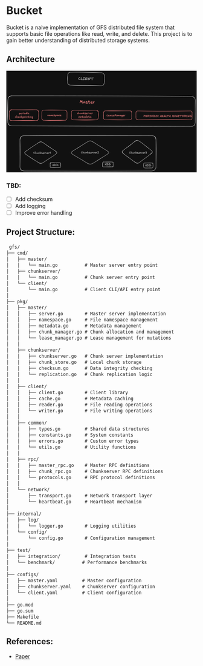 # Bucket 
Bucket is a naive implementation of GFS distributed file system that supports basic file operations like read, write, and delete. This project is to gain better understanding of distributed storage systems.

## Architecture
![architecture](https://github.com/sauravfouzdar/bucket/blob/master/diagram.png?raw=true)

### TBD:
- [ ] Add checksum
- [ ] Add logging
- [ ] Improve error handling

## Project Structure:

```
 gfs/
├── cmd/
│   ├── master/
│   │   └── main.go          # Master server entry point
│   ├── chunkserver/
│   │   └── main.go          # Chunk server entry point
│   └── client/
│       └── main.go          # Client CLI/API entry point
│
├── pkg/
│   ├── master/
│   │   ├── server.go        # Master server implementation
│   │   ├── namespace.go     # File namespace management
│   │   ├── metadata.go      # Metadata management
│   │   ├── chunk_manager.go # Chunk allocation and management
│   │   └── lease_manager.go # Lease management for mutations
│   │
│   ├── chunkserver/
│   │   ├── chunkserver.go   # Chunk server implementation
│   │   ├── chunk_store.go   # Local chunk storage
│   │   ├── checksum.go      # Data integrity checking
│   │   └── replication.go   # Chunk replication logic
│   │
│   ├── client/
│   │   ├── client.go        # Client library
│   │   ├── cache.go         # Metadata caching
│   │   ├── reader.go        # File reading operations
│   │   └── writer.go        # File writing operations
│   │
│   ├── common/
│   │   ├── types.go         # Shared data structures
│   │   ├── constants.go     # System constants
│   │   ├── errors.go        # Custom error types
│   │   └── utils.go         # Utility functions
│   │
│   ├── rpc/
│   │   ├── master_rpc.go    # Master RPC definitions
│   │   ├── chunk_rpc.go     # Chunkserver RPC definitions
│   │   └── protocols.go     # RPC protocol definitions
│   │
│   └── network/
│       ├── transport.go     # Network transport layer
│       └── heartbeat.go     # Heartbeat mechanism
│
├── internal/
│   ├── log/
│   │   └── logger.go        # Logging utilities
│   └── config/
│       └── config.go        # Configuration management
│
├── test/
│   ├── integration/         # Integration tests
│   └── benchmark/          # Performance benchmarks
│
├── configs/
│   ├── master.yaml         # Master configuration
│   ├── chunkserver.yaml    # Chunkserver configuration
│   └── client.yaml         # Client configuration
│
├── go.mod
├── go.sum
├── Makefile
└── README.md

```

## References:
- [Paper](https://gist.github.com/nficano/d6dcb1c5c3dccbfdbc85d39d4fa16323)
